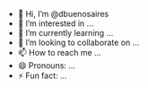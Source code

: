 - 👋 Hi, I’m @dbuenosaires
- 👀 I’m interested in ...
- 🌱 I’m currently learning ...
- 💞️ I’m looking to collaborate on ...
- 📫 How to reach me ...
- 😄 Pronouns: ...
- ⚡ Fun fact: ...

<!---
dbuenosaires/dbuenosaires is a ✨ special ✨ repository because its `README.md` (this file) appears on your GitHub profile.
You can click the Preview link to take a look at your changes.
--->
